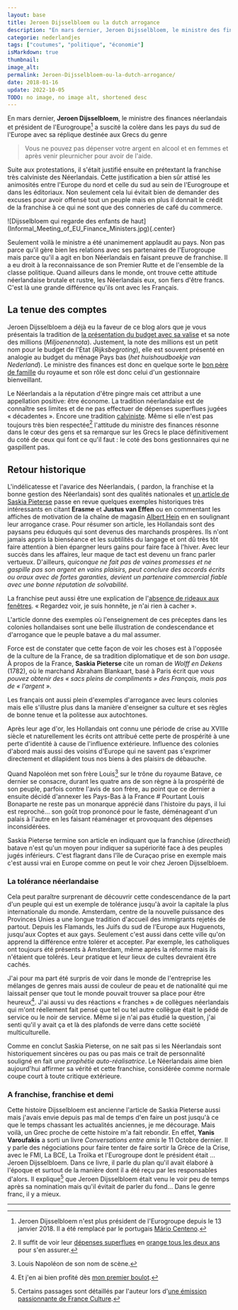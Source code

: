 ```yaml
---
layout: base
title: Jeroen Dijsselbloem ou la dutch arrogance
description: "En mars dernier, Jeroen Dijsselbloem, le ministre des finances néerlandais et président de l'Eurogroupe$$Jeroen Dijsselbloem n'est plus président de l'Eurogr"
categorie: nederlandjes
tags: ["coutumes", "politique", "économie"]
isMarkdown: true
thumbnail: 
image_alt: 
permalink: Jeroen-Dijsselbloem-ou-la-dutch-arrogance/
date: 2018-01-16
update: 2022-10-05
TODO: no image, no image alt, shortened desc
---
```


En mars dernier, **Jeroen Dijsselbloem**, le ministre des finances néerlandais et président de l'Eurogroupe[^1] a suscité la colère dans les pays du sud de l'Europe avec sa réplique destinée aux Grecs  du genre 

> Vous ne pouvez pas dépenser votre argent en alcool et en femmes et après venir pleurnicher pour avoir de l'aide.

Suite aux protestations, il s'était justifié ensuite en prétextant la franchise très calviniste des Néerlandais. Cette justification a bien sûr attisé les animosités entre l'Europe du nord et celle du sud au sein de l'Eurogroupe et dans les éditoriaux. Non seulement cela lui évitait bien de demander des excuses pour avoir offensé tout un peuple mais en plus il donnait le crédit de la franchise à ce qui ne sont que des conneries de café du commerce.

<!-- HTML -->
<div class="flex flex-col items-center">
<!-- / HTML -->
![Dijsselbloem qui regarde des enfants de haut](Informal_Meeting_of_EU_Finance_Ministers.jpg){.center}
<!-- HTML -->
</div>
<!-- / HTML -->

Seulement voilà le ministre a été unanimement applaudit au pays. Non pas parce qu'il gère bien les relations avec ses partenaires de l'Eurogroupe mais parce qu'il a agit en bon Néerlandais en faisant preuve de franchise. Il a eu droit à la reconnaissance de son Premier Rutte et de l'ensemble de la classe politique.  Quand ailleurs dans le monde, ont trouve cette attitude néerlandaise brutale et rustre, les Néerlandais eux, son fiers d'être francs. C'est là une grande différence qu'ils ont avec les Français.

## La tenue des comptes

Jeroen Dijsselbloem a déjà eu la faveur de ce blog alors que je vous présentais la tradition de [la présentation du budget avec sa valise](/La-note-des-millions-et-sa-valise) et sa note des millions (*Miljoenennota*). Justement, la note des millions est un petit nom pour le budget de l'État (*Rijksbegroting*), elle est souvent présenté en analogie au budget du ménage Pays bas (*het huishoudboekje van Nederland*). Le ministre des finances est donc en quelque sorte le [bon père de famille](https://fr.wiktionary.org/wiki/en_bon_p%C3%A8re_de_famille) du royaume et son rôle est donc celui d'un gestionnaire bienveillant.

Le Néerlandais a la réputation d'être pingre mais cet attribut a une appellation positive: être économe. La tradition néerlandaise est de connaître ses limites et de ne pas effectuer de dépenses superflues jugées « décadentes ». Encore une tradition [calviniste](/catholiques-et-protestants). Même si elle n'est pas toujours très bien respectée[^2] l'attitude du ministre des finances résonne dans le cœur des gens et sa remarque sur les Grecs le place définitivement du coté de ceux qui font ce qu'il faut : le coté des bons gestionnaires qui ne gaspillent pas.

## Retour historique 
<!--excerpt-->
L'indélicatesse et l'avarice des Néerlandais, ( pardon, la franchise et la bonne gestion des Néerlandais) sont des qualités nationales et [un article de Saskia Pieterse](https://www.groene.nl/artikel/de-rel-rond-jeroen-dijsselbloem-en-waarom-nederlanders-zo-bot-zijn) passe en revue quelques exemples historiques très intéressants en citant **Erasme** et **Justus van Effen** ou en commentant les affiches de motivation de la chaîne de magasin [Albert Hein](/albert-hein-et-compagnie) en en soulignant leur arrogance crase. Pour résumer son article, les Hollandais sont des paysans peu éduqués qui sont devenus des marchands prospères. Ils n'ont jamais appris la bienséance et les subtilités du langage et ont dû très tôt faire attention à bien épargner leurs gains pour faire face à l'hiver. Avec leur succès dans les affaires, leur maque de tact est devenu un franc parler vertueux. D'ailleurs, *quiconque ne fait pas de vaines promesses et ne gaspille pas son argent en vains plaisirs, peut conclure des accords écrits ou oraux avec de fortes garanties, devient un partenaire commercial fiable avec une bonne réputation de solvabilité.* 

La franchise peut aussi être une explication de l'[absence de rideaux aux fenêtres](/venez-voir-chez-moi). « Regardez voir, je suis honnête, je n'ai rien à cacher ».

L'article donne des exemples où l'enseignement de ces préceptes dans les colonies hollandaises sont une belle illustration de condescendance et d'arrogance que le peuple batave a du mal assumer.

Force est de constater que cette façon de voir les choses est à l'opposée de la culture de la France, de sa tradition diplomatique et de son *bon usage*.  À propos de la France, **Saskia Pieterse** cite un roman de *Wolff en Dekens* (1782), où le marchand Abraham Blankaart, basé à Paris écrit que *vous pouvez obtenir des « sacs pleins de compliments » des Français, mais pas de « l'argent »*.

Les français ont aussi plein d'exemples d'arrogance avec leurs colonies mais elle s'illustre plus dans la manière d'enseigner sa culture et ses règles de bonne tenue et la politesse aux autochtones.

Après leur age d'or, les Hollandais ont connu une période de crise au XVIIIe siècle et naturellement les écrits ont attribué cette perte de prospérité à une perte d'identité à cause de l'influence extérieure. Influence des colonies d'abord mais aussi des voisins d'Europe qui ne savent pas s'exprimer directement et dilapident tous nos biens à des plaisirs de débauche.

Quand Napoléon met son frère Louis[^3] sur le trône du royaume Batave, ce dernier se consacre, durant les quatre ans de son règne à la prospérité de son peuple, parfois contre l'avis de son frère, au point que ce dernier a ensuite décidé d'annexer les Pays-Bas à la France # Pourtant Louis Bonaparte ne reste pas un monarque apprécié dans l'histoire du pays, il lui est reproché… son goût trop prononcé pour le faste, déménageant d'un palais à l'autre en les faisant réaménager et provoquant des dépenses inconsidérées.

Saskia Pieterse termine son article en indiquant que la franchise (*directheid*) batave n'est qu'un moyen pour indiquer sa supériorité face à des peuples jugés inférieurs. C'est flagrant dans l'île de Curaçao prise en exemple mais c'est aussi vrai en Europe comme on peut le voir chez Jeroen Dijsselbloem.

### La tolérance néerlandaise

Cela peut paraître surprenant de découvrir cette condescendance de la part d'un peuple qui est un exemple de tolérance jusqu'à avoir la capitale la plus internationale du monde. Amsterdam, centre de la nouvelle puissance des Provinces Unies a une longue tradition d'accueil des immigrants rejetés de partout. Depuis les Flamands, les Juifs du sud de l'Europe aux Huguenots,  jusqu'aux Coptes et aux gays. Seulement c'est aussi dans cette ville qu'on apprend la différence entre tolérer et accepter. Par exemple, les catholiques ont toujours été présents à Amsterdam, même après la réforme mais ils n'étaient que tolérés. Leur pratique et leur lieux de cultes devraient être cachés.

J'ai pour ma part été surpris de voir dans le monde de l'entreprise les mélanges de genres mais aussi de couleur de peau et de nationalité qui me laissait penser que tout le monde pouvait trouver sa place pour être heureux[^4].  J'ai aussi vu des réactions « franches » de collègues néerlandais qui m'ont réellement fait pensé que tel ou tel autre collègue était le pédé de service ou le noir de service.  Même si je n'ai pas étudié la question, j'ai senti qu'il y avait ça et là des plafonds de verre dans cette société multiculturelle.

Comme en conclut Saskia Pieterse, on ne sait pas si les Néerlandais sont historiquement sincères ou pas ou pas mais ce trait de personnalité souligné en fait une *prophétie auto-réalisatrice*.  Le Néerlandais aime bien aujourd'hui affirmer sa vérité et cette franchise, considérée comme normale coupe court à toute critique extérieure.  

### A franchise, franchise et demi

Cette histoire Dijsselbloem est ancienne l'article de Saskia Pieterse aussi mais j'avais envie depuis pas mal de temps d'en faire un post jusqu'à ce que le temps  chassant les actualités anciennes, je me décourage. Mais voilà, un Grec proche de cette histoire m'a fait rebondir.  En effet, **Yanis Varoufakis** a sorti un livre *Conversations entre amis* le 11 Octobre dernier. Il y parle des négociations pour faire tenter de faire sortir la Grèce de la Crise, avec le FMI, La BCE, La Troïka et l'Eurogroupe dont le président était … Jeroen Dijsselbloem. Dans ce livre, il parle du plan qu'il avait élaboré à l'époque et surtout de la manière dont il a été reçu par les responsables d'alors. Il explique[^5] que Jeroen Dijsselbloem était venu le voir peu de temps après sa nomination mais qu'il évitait de parler du fond… Dans le genre franc, il y a mieux.

---
[^1]: Jeroen Dijsselbloem n'est plus président de l'Eurogroupe depuis le 13 janvier 2018. Il a été remplacé par le portugais [Mário Centeno](https://fr.wikipedia.org/wiki/M%C3%A1rio_Centeno).
[^2]: Il suffit de voir leur [dépenses superflues](/Bresil-en-orange) en [orange tous les deux ans](/decorations-oranges-choisies) pour s'en assurer. 
[^3]: Louis Napoléon de son nom de scène.
[^4]: Et j'en ai bien profité dès [mon premier boulot](/de-mon-boulot).
[^5]: Certains passages sont détaillés par l'auteur lors d'[une émission passionnante de France Culture](https://www.franceculture.fr/emissions/entendez-vous-leco/entendez-vous-leco-lundi-16-octobre-2017).
<!-- post notes:
https://commons.wikimedia.org/wiki/File:Informal_Meeting_of_EU_Finance_Ministers_(26553428616).jpg
https://commons.wikimedia.org/wiki/File:Informal_Meeting_of_EU_Finance_Ministers_(26524350831).jpg
https://commons.wikimedia.org/wiki/File:Informal_Meeting_of_EU_Finance_Ministers_(26482508722).jpg
https://commons.wikimedia.org/wiki/File:Informal_Meeting_of_EU_Finance_Ministers_(26505213381).jpg 

Et aussi les fuites dans la presse que font dire à Yanis Varoufakis des choses qu'il n'a pas dit. Vous croyez que ça vient de qui ? 
https://www.franceculture.fr/emissions/entendez-vous-leco/entendez-vous-leco-lundi-16-octobre-2017
--->
